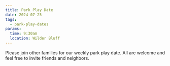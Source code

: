 ```yaml
---
title: Park Play Date
date: 2024-07-25
tags:
  - park-play-dates
params:
  time: 9:30am
  location: Wilder Bluff
---
```


Please join other families for our weekly park play date. All are welcome and feel free to invite friends and neighbors.
